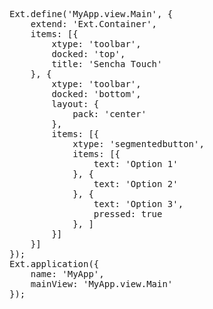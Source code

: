 <pre class="runnable modern run">
Ext.define('MyApp.view.Main', {
    extend: 'Ext.Container',
    items: [{
        xtype: 'toolbar',
        docked: 'top',
        title: 'Sencha Touch'
    }, {
        xtype: 'toolbar',
        docked: 'bottom',
        layout: {
            pack: 'center'
        },
        items: [{
            xtype: 'segmentedbutton',
            items: [{
                text: 'Option 1'
            }, {
                text: 'Option 2'
            }, {
                text: 'Option 3',
                pressed: true
            }, ]
        }]
    }]
});
Ext.application({
    name: 'MyApp',
    mainView: 'MyApp.view.Main'
});


</pre>
